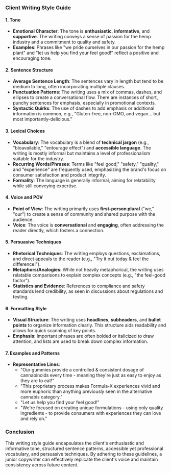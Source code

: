 ### Client Writing Style Guide

#### 1. **Tone**
- **Emotional Character**: The tone is **enthusiastic**, **informative**, and **supportive**. The writing conveys a sense of passion for the hemp industry and a commitment to quality and safety.
- **Examples**: Phrases like "we pride ourselves in our passion for the hemp plant" and "let us help you find your feel good!" reflect a positive and encouraging tone.

#### 2. **Sentence Structure**
- **Average Sentence Length**: The sentences vary in length but tend to be medium to long, often incorporating multiple clauses.
- **Punctuation Patterns**: The writing uses a mix of commas, dashes, and ellipses to create a conversational flow. There are instances of short, punchy sentences for emphasis, especially in promotional contexts.
- **Syntactic Quirks**: The use of dashes to add emphasis or additional information is common, e.g., "Gluten-free, non-GMO, and vegan... but most importantly-delicious."

#### 3. **Lexical Choices**
- **Vocabulary**: The vocabulary is a blend of **technical jargon** (e.g., "bioavailable," "entourage effect") and **accessible language**. The writing is mostly informal but maintains a level of professionalism suitable for the industry.
- **Recurring Words/Phrases**: Terms like "feel good," "safety," "quality," and "experience" are frequently used, emphasizing the brand's focus on consumer satisfaction and product integrity.
- **Formality**: The language is generally informal, aiming for relatability while still conveying expertise.

#### 4. **Voice and POV**
- **Point of View**: The writing primarily uses **first-person plural** ("we," "our") to create a sense of community and shared purpose with the audience.
- **Voice**: The voice is **conversational** and **engaging**, often addressing the reader directly, which fosters a connection.

#### 5. **Persuasive Techniques**
- **Rhetorical Techniques**: The writing employs questions, exclamations, and direct appeals to the reader (e.g., "Try it out today & feel the difference!").
- **Metaphors/Analogies**: While not heavily metaphorical, the writing uses relatable comparisons to explain complex concepts (e.g., "the feel-good factor").
- **Statistics and Evidence**: References to compliance and safety standards lend credibility, as seen in discussions about regulations and testing.

#### 6. **Formatting Style**
- **Visual Structure**: The writing uses **headlines**, **subheaders**, and **bullet points** to organize information clearly. This structure aids readability and allows for quick scanning of key points.
- **Emphasis**: Important phrases are often bolded or italicized to draw attention, and lists are used to break down complex information.

#### 7. **Examples and Patterns**
- **Representative Lines**:
  - "Our gummies provide a controlled & consistent dosage of cannabinoids every time - meaning they're just as easy to enjoy as they are to eat!"
  - "This proprietary process makes Formula-X experiences vivid and more euphoric than anything previously seen in the alternative cannabis category."
  - "Let us help you find your feel good!"
  - "We're focused on creating unique formulations - using only quality ingredients - to provide consumers with experiences they can love and rely on."

### Conclusion
This writing style guide encapsulates the client's enthusiastic and informative tone, structured sentence patterns, accessible yet professional vocabulary, and persuasive techniques. By adhering to these guidelines, a junior copywriter can effectively replicate the client's voice and maintain consistency across future content.
